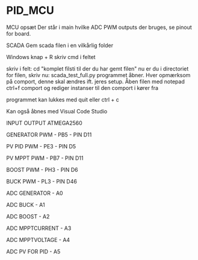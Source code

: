 # PID_MCU

MCU opsæt
Der står i main hvilke ADC PWM outputs der bruges, se pinout for board.

SCADA
Gem scada filen i en vilkårlig folder

Windows knap + R
skriv cmd i feltet

skriv i felt: cd "komplet filsti til der du har gemt filen"
nu er du i directoriet for filen, skriv nu: scada_test_full.py
programmet åbner. Hver opmærksom på comport, denne skal ændres ift. jeres setup. Åben filen med notepad ctrl+f comport og rediger instanser til den comport i kører fra

programmet kan lukkes med quit eller ctrl + c


Kan også åbnes med Visual Code Studio


INPUT OUTPUT ATMEGA2560

GENERATOR PWM	- PB5 	- PIN D11

PV PID PWM 		- PE3	- PIN D5

PV MPPT PWM		- PB7	- PIN D11

BOOST PWM		- PH3	- PIN D6

BUCK PWM		- PL3	- PIN D46



ADC GENERATOR 	- A0 

ADC BUCK		- A1

ADC BOOST		- A2

ADC MPPTCURRENT	- A3

ADC MPPTVOLTAGE	- A4
	
ADC PV FOR PID	- A5
